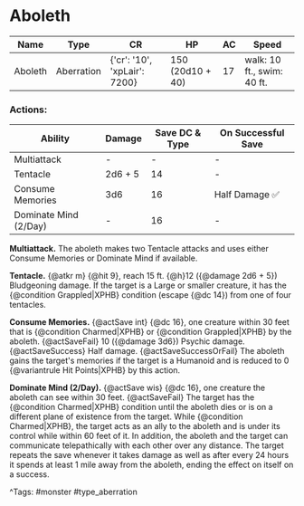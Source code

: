 # Aboleth

| Name | Type | CR | HP | AC | Speed |
|------|------|----|----|----|-------|
| Aboleth | Aberration | {'cr': '10', 'xpLair': 7200} | 150 (20d10 + 40) | 17 | walk: 10 ft., swim: 40 ft. |

### Actions:

| Ability | Damage | Save DC & Type | On Successful Save |
|---------|--------|----------------|--------------------|
| Multiattack | - | - | - |
| Tentacle | 2d6 + 5 | 14 | - |
| Consume Memories | 3d6 | 16 | Half Damage ✅ |
| Dominate Mind (2/Day) | - | 16 | - |


**Multiattack.** The aboleth makes two Tentacle attacks and uses either Consume Memories or Dominate Mind if available.

**Tentacle.** {@atkr m} {@hit 9}, reach 15 ft. {@h}12 ({@damage 2d6 + 5}) Bludgeoning damage. If the target is a Large or smaller creature, it has the {@condition Grappled|XPHB} condition (escape {@dc 14}) from one of four tentacles.

**Consume Memories.** {@actSave int} {@dc 16}, one creature within 30 feet that is {@condition Charmed|XPHB} or {@condition Grappled|XPHB} by the aboleth. {@actSaveFail} 10 ({@damage 3d6}) Psychic damage. {@actSaveSuccess} Half damage. {@actSaveSuccessOrFail} The aboleth gains the target's memories if the target is a Humanoid and is reduced to 0 {@variantrule Hit Points|XPHB} by this action.

**Dominate Mind (2/Day).** {@actSave wis} {@dc 16}, one creature the aboleth can see within 30 feet. {@actSaveFail} The target has the {@condition Charmed|XPHB} condition until the aboleth dies or is on a different plane of existence from the target. While {@condition Charmed|XPHB}, the target acts as an ally to the aboleth and is under its control while within 60 feet of it. In addition, the aboleth and the target can communicate telepathically with each other over any distance. The target repeats the save whenever it takes damage as well as after every 24 hours it spends at least 1 mile away from the aboleth, ending the effect on itself on a success.

^Tags: #monster #type_aberration